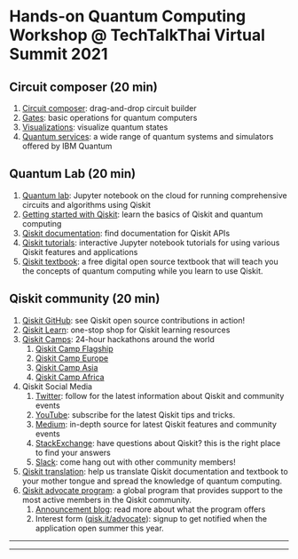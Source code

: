 # Hands-on Quantum Computing Workshop @ TechTalkThai Virtual Summit 2021

## Circuit composer (20 min)
1. [Circuit composer](https://quantum-computing.ibm.com/composer): drag-and-drop circuit builder
2. [Gates](https://quantum-computing.ibm.com/composer/docs/operations-glossary/operations-glossary): basic operations for quantum computers
3. [Visualizations](https://quantum-computing.ibm.com/composer/docs/iqx/visualizations): visualize quantum states
4. [Quantum services](https://quantum-computing.ibm.com/services): a wide range of quantum systems and simulators offered by IBM Quantum

## Quantum Lab (20 min)
1. [Quantum lab](https://quantum-computing.ibm.com/lab): Jupyter notebook on the cloud for running comprehensive circuits and algorithms using Qiskit
1. [Getting started with Qiskit](https://qiskit.org/documentation/tutorials/circuits/1_getting_started_with_qiskit.html): learn the basics of Qiskit and quantum computing
1. [Qiskit documentation](https://qiskit.org/documentation/): find documentation for Qiskit APIs
1. [Qiskit tutorials](https://qiskit.org/documentation/tutorials/circuits/1_getting_started_with_qiskit.html): interactive Jupyter notebook tutorials for using various Qiskit features and applications 
1. [Qiskit textbook](https://qiskit.org/textbook/preface.html): a free digital open source textbook that will teach you the concepts of quantum computing while you learn to use Qiskit.

## Qiskit community (20 min)
1. [Qiskit GitHub](https://github.com/Qiskit): see Qiskit open source contributions in action!
1. [Qiskit Learn](https://qiskit.org/learn): one-stop shop for Qiskit learning resources
3. [Qiskit Camps](https://github.com/HuangJunye/Qiskit-Hackathon-Guide/blob/master/Past%20Qiskit%20Hackathons/Past%20Qiskit%20Hackathons.md): 24-hour hackathons around the world
	1. [Qiskit Camp Flagship](https://medium.com/qiskit/recap-of-qiskit-camp-2019-4d95f07dd179)
	2. [Qiskit Camp Europe](https://medium.com/qiskit/recap-2019-qiskit-camp-europe-908c8d8d72e4)
	3. [Qiskit Camp Asia](https://medium.com/qiskit/recap-2019-qiskit-camp-asia-26e02dfbd51e)
	4. [Qiskit Camp Africa](https://medium.com/qiskit/recap-2019-qiskit-camp-africa-d30020ea859d)
4. Qiskit Social Media
	1. [Twitter](https://twitter.com/qiskit): follow for the latest information about Qiskit and community events
	1. [YouTube](https://www.youtube.com/c/qiskit): subscribe for the latest Qiskit tips and tricks.
	2. [Medium](https://medium.com/qiskit): in-depth source for latest Qiskit features and community events
	4. [StackExchange](https://quantumcomputing.stackexchange.com/questions/tagged/qiskit): have questions about Qiskit? this is the right place to find your answers
	5. [Slack](https://ibm.co/joinqiskitslack): come hang out with other community members!
9. [Qiskit translation](https://medium.com/qiskit/qiskit-in-my-language-is-qiskit-73d4626a99d3): help us translate Qiskit documentation and textbook to your mother tongue and spread the knowledge of quantum computing.
10. [Qiskit advocate program](https://qiskit.org/advocates): a global program that provides support to the most active members in the Qiskit community.
	1. [Announcement blog](https://medium.com/qiskit/qiskit-advocate-applications-open-today-heres-what-you-can-expect-from-the-program-a1b7878f86b8): read more about what the program offers
	1. Interest form ([qisk.it/advocate](http://qisk.it/advocate)): signup to get notified when the application open summer this year.
* * *
* * *
